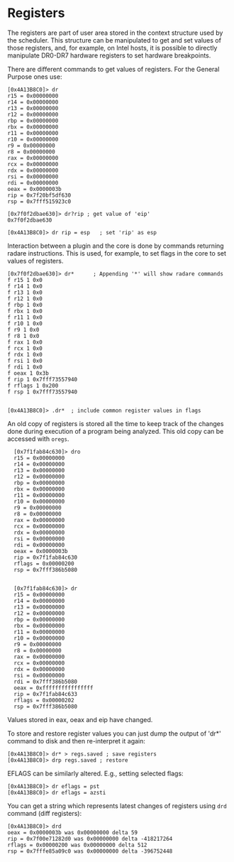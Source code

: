 # Registers

The registers are part of user area stored in the context structure used by the scheduler. This structure can be manipulated to get and set values of those registers, and, for example, on Intel hosts, it is possible to directly manipulate DR0-DR7 hardware registers to set hardware breakpoints.

There are different commands to get values of registers. For the General Purpose ones use:

    [0x4A13B8C0]> dr
    r15 = 0x00000000
    r14 = 0x00000000
    r13 = 0x00000000
    r12 = 0x00000000
    rbp = 0x00000000
    rbx = 0x00000000
    r11 = 0x00000000
    r10 = 0x00000000
    r9 = 0x00000000
    r8 = 0x00000000
    rax = 0x00000000
    rcx = 0x00000000
    rdx = 0x00000000
    rsi = 0x00000000
    rdi = 0x00000000
    oeax = 0x0000003b
    rip = 0x7f20bf5df630
    rsp = 0x7fff515923c0

    [0x7f0f2dbae630]> dr?rip ; get value of 'eip'
    0x7f0f2dbae630

    [0x4A13B8C0]> dr rip = esp   ; set 'rip' as esp

    
Interaction between a plugin and the core is done by commands returning radare instructions. This is used, for example, to set flags in the core to set  values of registers.

    [0x7f0f2dbae630]> dr*      ; Appending '*' will show radare commands
    f r15 1 0x0
    f r14 1 0x0
    f r13 1 0x0
    f r12 1 0x0
    f rbp 1 0x0
    f rbx 1 0x0
    f r11 1 0x0
    f r10 1 0x0
    f r9 1 0x0
    f r8 1 0x0
    f rax 1 0x0
    f rcx 1 0x0
    f rdx 1 0x0
    f rsi 1 0x0
    f rdi 1 0x0
    f oeax 1 0x3b
    f rip 1 0x7fff73557940
    f rflags 1 0x200
    f rsp 1 0x7fff73557940


    [0x4A13B8C0]> .dr*  ; include common register values in flags

An old copy of registers is stored all the time to keep track of the changes done during execution of a program being analyzed. This old copy can be accessed with `oregs`.

      [0x7f1fab84c630]> dro
      r15 = 0x00000000
      r14 = 0x00000000
      r13 = 0x00000000
      r12 = 0x00000000
      rbp = 0x00000000
      rbx = 0x00000000
      r11 = 0x00000000
      r10 = 0x00000000
      r9 = 0x00000000
      r8 = 0x00000000
      rax = 0x00000000
      rcx = 0x00000000
      rdx = 0x00000000
      rsi = 0x00000000
      rdi = 0x00000000
      oeax = 0x0000003b
      rip = 0x7f1fab84c630
      rflags = 0x00000200
      rsp = 0x7fff386b5080


      [0x7f1fab84c630]> dr
      r15 = 0x00000000
      r14 = 0x00000000
      r13 = 0x00000000
      r12 = 0x00000000
      rbp = 0x00000000
      rbx = 0x00000000
      r11 = 0x00000000
      r10 = 0x00000000
      r9 = 0x00000000
      r8 = 0x00000000
      rax = 0x00000000
      rcx = 0x00000000
      rdx = 0x00000000
      rsi = 0x00000000
      rdi = 0x7fff386b5080
      oeax = 0xffffffffffffffff
      rip = 0x7f1fab84c633
      rflags = 0x00000202
      rsp = 0x7fff386b5080

Values stored in eax, oeax and eip have changed.

To store and restore register values you can just dump the output of 'dr*' command to disk and then re-interpret it again:

    [0x4A13B8C0]> dr* > regs.saved ; save registers
    [0x4A13B8C0]> drp regs.saved ; restore


EFLAGS can be similarly altered. E.g., setting selected flags:

    [0x4A13B8C0]> dr eflags = pst
    [0x4A13B8C0]> dr eflags = azsti

You can get a string which represents latest changes of registers using `drd` command (diff registers):

    [0x4A13B8C0]> drd
    oeax = 0x0000003b was 0x00000000 delta 59
    rip = 0x7f00e71282d0 was 0x00000000 delta -418217264
    rflags = 0x00000200 was 0x00000000 delta 512
    rsp = 0x7fffe85a09c0 was 0x00000000 delta -396752448
